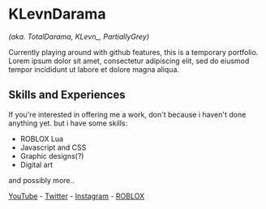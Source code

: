 

# KLevnDarama
*(aka. TotalDarama, KLevn_, PartiallyGrey)*

Currently playing around with github features, this is a temporary portfolio. Lorem ipsum dolor sit amet, consectetur adipiscing elit, sed do eiusmod tempor incididunt ut labore et dolore magna aliqua.

## Skills and Experiences
If you're interested in offering me a work, don't because i haven't done anything yet. but i have some skills:
- ROBLOX Lua
- Javascript and CSS
- Graphic designs(?)
- Digital art

and possibly more..


[YouTube](https://www.youtube.com/channel/UCAlp6hhCxVn961iQrgN2h7A) - [Twitter](https://twitter.com/RamdhaniSyauqi) - [Instagram](https://www.instagram.com/klevn_/) - [ROBLOX](https://www.roblox.com/users/163218749/profile)
